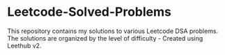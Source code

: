 # Leetcode-Solved-Problems
This repository contains my solutions to various Leetcode DSA problems. The solutions are organized by the level of difficulty - Created using Leethub v2.
